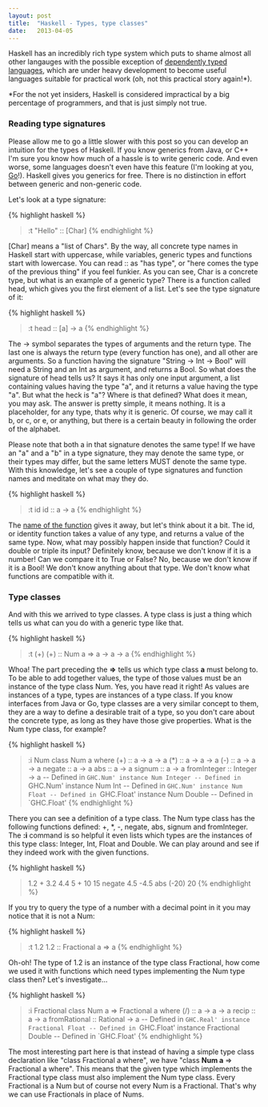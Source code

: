 ```yaml
---
layout: post
title:  "Haskell - Types, type classes"
date:   2013-04-05
---
```


<p>
    Haskell has an incredibly rich type system which puts to shame almost all other langauges with the possible exception of
    <a href="http://en.wikipedia.org/wiki/Category:Dependently_typed_languages">dependently typed languages</a>, which are under heavy
    development to become useful languages suitable for practical work (oh, not this practical story again!*).
</p>

<p>
    *For the not yet insiders, Haskell is considered impractical by a big percentage of programmers, and that is just simply not true.
</p>

<h3>Reading type signatures</h3>

<p>
    Please allow me to go a little slower with this post so you can develop an intuition for the types of Haskell. If you know generics from
    Java, or C++ I'm sure you know how much of a hassle is to write generic code. And even worse, some languages doesn't even have this feature
    (I'm looking at you, <a href="http://golang.org/">Go</a>!). Haskell gives you generics for free. There is no distinction in effort between generic and
    non-generic code.
</p>

<p>
    Let's look at a type signature:
</p>

{% highlight haskell %}
> :t 
"Hello" :: [Char]
{% endhighlight %}

<p>
    [Char] means a "list of Chars". By the way, all concrete type names in Haskell start with uppercase, while variables, generic types and
    functions start with lowercase. You can read :: as "has type", or "here comes the type of the previous thing" if you feel funkier. As you can see, Char is a
    concrete type, but what is an example of a generic type? There is a function called head, which gives you the first element of a list. Let's see the type signature
    of it:
</p>

{% highlight haskell %}
> :t
head :: [a] -> a
{% endhighlight %}

<p>
    The -> symbol separates the types of arguments and the return type. The last one is always the return type (every function has one), and all other are arguments.
    So a function having the signature "String -> Int -> Bool" will need a String and an Int as argument, and returns a Bool. So what does the signature of head tells
    us? It says it has only one input argument, a list containing values having the type "a", and it returns a value having the type "a". But what the heck is "a"?
    Where is that defined? What does it mean, you may ask. The answer is pretty simple, it means nothing. It is a placeholder, for any type, thats why it is generic.
    Of course, we may call it b, or c, or e, or anything, but there is a certain beauty in following the order of the alphabet.
</p>

<p>
    Please note that both a in that signature denotes the same type! If we have an "a" and a "b" in a type signature, they may denote the same type, or their
    types may differ, but the same letters MUST denote the same type. With this knowledge, let's see a couple of type signatures and function names and meditate
    on what may they do.
</p>

{% highlight haskell %}
> :t id
id :: a -> a
{% endhighlight %}

<p>
    The <a href="http://en.wikipedia.org/wiki/Identity_function">name of the function</a> gives it away, but let's think about it a bit. The id, or identity
    function takes a value of any type, and returns a value of the same type. Now, what may possibly happen inside that function? Could it double or triple
    its input? Definitely know, because we don't know if it is a number! Can we compare it to True or False? No, because we don't know if it is a Bool! We don't
    know anything about that type. We don't know what functions are compatible with it.
</p>

<h3>Type classes</h3>

<p>
    And with this we arrived to type classes. A type class is just a thing which tells us what can you do with a generic type like that.
</p>

{% highlight haskell %}
> :t (+)
(+) :: Num a => a -> a -> a
{% endhighlight %}

<p>
    Whoa! The part preceding the <b>=></b> tells us which type class <b>a</b> must belong to. To be able to add together values, the type of those values must be an instance
    of the type class Num. Yes, you have read it right! As values are instances of a type, types are instances of a type class. If you know interfaces from Java or Go,
    type classes are a very similar concept to them, they are a way to define a desirable trait of a type, so you don't care about the concrete type, as long as they
    have those give properties. What is the Num type class, for example?
</p>

{% highlight haskell %}
> :i Num
class Num a where
  (+) :: a -> a -> a
  (*) :: a -> a -> a
  (-) :: a -> a -> a
  negate :: a -> a
  abs :: a -> a
  signum :: a -> a
  fromInteger :: Integer -> a
        -- Defined in `GHC.Num'
instance Num Integer -- Defined in `GHC.Num'
instance Num Int -- Defined in `GHC.Num'
instance Num Float -- Defined in `GHC.Float'
instance Num Double -- Defined in `GHC.Float'
{% endhighlight %}

<p>
    There you can see a definition of a type class. The Num type class has the following functions defined: +, *, -, negate, abs, signum and fromInteger.
    The <b>:i</b> command is so helpful it even lists which types are the instances of this type class: Integer, Int, Float and Double.
    We can play around and see if they indeed work with the given functions.
</p>

{% highlight haskell %}
> 1.2 + 3.2
4.4
> 5 + 10
15
> negate 4.5
-4.5
> abs (-20)
20
{% endhighlight %}

<p>
    If you try to query the type of a number with a decimal point in it you may notice that it is not a Num:
</p>

{% highlight haskell %}
> :t 1.2
1.2 :: Fractional a => a
{% endhighlight %}

<p>
    Oh-oh! The type of 1.2 is an instance of the type class Fractional, how come we used it with functions which need types implementing the Num type class
    then? Let's investigate...
</p>

{% highlight haskell %}
> :i Fractional
class Num a => Fractional a where
  (/) :: a -> a -> a
  recip :: a -> a
  fromRational :: Rational -> a
        -- Defined in `GHC.Real'
instance Fractional Float -- Defined in `GHC.Float'
instance Fractional Double -- Defined in `GHC.Float'
{% endhighlight %}

<p>
    The most interesting part here is that instead of having a simple type class declaration like "class Fractional a where", we have
    "class <b>Num a</b> => Fractional a where". This means that the given type which implements the Fractional type class must also implement
    the Num type class. Every Fractional is a Num but of course not every Num is a Fractional. That's why we can use Fractionals in place of Nums.
</p>